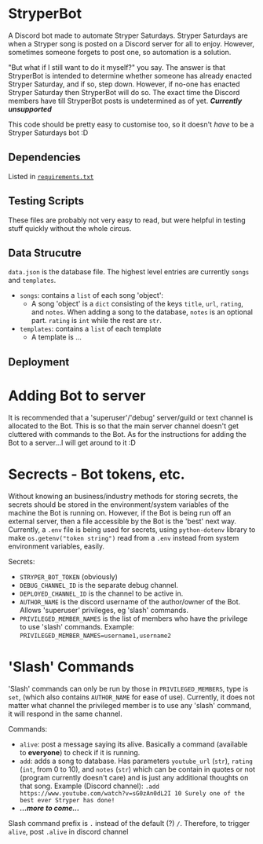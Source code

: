# StryperBot
A Discord bot made to automate Stryper Saturdays. Stryper Saturdays are when a Stryper song is posted on a Discord server for all to enjoy. However, sometimes someone forgets to post one, so automation is a solution.

"But what if I still want to do it myself?" you say. The answer is that StryperBot is intended to determine whether someone has already enacted Stryper Saturday, and if so, step down. However, if no-one has enacted Stryper Saturday then StryperBot will do so. The exact time the Discord members have till StryperBot posts is undetermined as of yet. ***Currently unsupported***

This code should be pretty easy to customise too, so it doesn't *have* to be a Stryper Saturdays bot :D

## Dependencies
Listed in [`requirements.txt`](requirements.txt)

## Testing Scripts
These files are probably not very easy to read, but were helpful in testing stuff quickly without the whole circus.

## Data Strucutre
`data.json` is the database file. The highest level entries are currently `songs` and `templates`.
- `songs`: contains a `list` of each song 'object':
    - A song 'object' is a `dict` consisting of the keys `title`, `url`, `rating`, and `notes`. When adding a song to the database, `notes` is an optional part. `rating` is `int` while the rest are `str`.
- `templates`: contains a `list` of each template
    - A template is ...


## Deployment
# Adding Bot to server
It is recommended that a 'superuser'/'debug' server/guild or text channel is allocated to the Bot. This is so that the main server channel doesn't get cluttered with commands to the Bot.
As for the instructions for adding the Bot to a server...I will get around to it :D


# Secrects - Bot tokens, etc.
Without knowing an business/industry methods for storing secrets, the secrets should be stored in the environment/system variables of the machine the Bot is running on. However, if the Bot is being run off an external server, then a file accessible by the Bot is the 'best' next way. Currently, a `.env` file is being used for secrets, using `python-dotenv` library to make `os.getenv("token string")` read from a `.env` instead from system environment variables, easily.

Secrets:
- `STRYPER_BOT_TOKEN` (obviously)
- `DEBUG_CHANNEL_ID` is the separate debug channel.
- `DEPLOYED_CHANNEL_ID` is the channel to be active in.
- `AUTHOR_NAME` is the discord username of the author/owner of the Bot. Allows 'superuser' privileges, eg 'slash' commands.
- `PRIVILEGED_MEMBER_NAMES` is the list of members who have the privilege to use 'slash' commands. Example: `PRIVILEGED_MEMBER_NAMES=username1,username2`


# 'Slash' Commands
'Slash' commands can only be run by those in `PRIVILEGED_MEMBERS`, type is `set`, (which also contains `AUTHOR_NAME` for ease of use). Currently, it does not matter what channel the privileged member is to use any 'slash' command, it will respond in the same channel.

Commands:
- `alive`: post a message saying its alive. Basically a command (available to **everyone**) to check if it is running.
- `add`: adds a song to database. Has parameters `youtube_url` (`str`), `rating` (`int`, from 0 to 10), and `notes` (`str`) which can be contain in quotes or not (program currently doesn't care) and is just any additional thoughts on that song. Example (Discord channel): `.add https://www.youtube.com/watch?v=sG0zAn0dL2I 10 Surely one of the best ever Stryper has done!`
- ***...more to come...***

Slash command prefix is `.` instead of the default (?) `/`. Therefore, to trigger `alive`, post `.alive` in discord channel